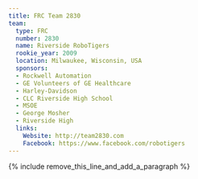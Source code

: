 ```yaml
---
title: FRC Team 2830
team:
  type: FRC
  number: 2830
  name: Riverside RoboTigers
  rookie_year: 2009
  location: Milwaukee, Wisconsin, USA
  sponsors:
  - Rockwell Automation
  - GE Volunteers of GE Healthcare
  - Harley-Davidson
  - CLC Riverside High School
  - MSOE
  - George Mosher
  - Riverside High
  links:
    Website: http://team2830.com
    Facebook: https://www.facebook.com/robotigers
---
```


{% include remove_this_line_and_add_a_paragraph %}